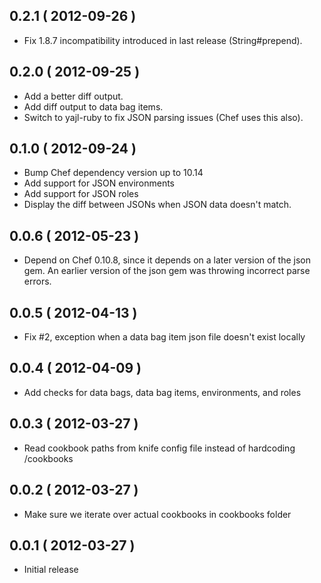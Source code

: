 ## 0.2.1 ( 2012-09-26 )

* Fix 1.8.7 incompatibility introduced in last release (String#prepend).

## 0.2.0 ( 2012-09-25 )

* Add a better diff output.
* Add diff output to data bag items.
* Switch to yajl-ruby to fix JSON parsing issues (Chef uses this also).

## 0.1.0 ( 2012-09-24 )

* Bump Chef dependency version up to 10.14
* Add support for JSON environments
* Add support for JSON roles
* Display the diff between JSONs when JSON data doesn't match.

## 0.0.6 ( 2012-05-23 )

* Depend on Chef 0.10.8, since it depends on a later version of the json gem.
  An earlier version of the json gem was throwing incorrect parse errors.

## 0.0.5 ( 2012-04-13 )

* Fix #2, exception when a data bag item json file doesn't exist locally

## 0.0.4 ( 2012-04-09 )

* Add checks for data bags, data bag items, environments, and roles

## 0.0.3 ( 2012-03-27 )

* Read cookbook paths from knife config file instead of hardcoding /cookbooks

## 0.0.2 ( 2012-03-27 )

* Make sure we iterate over actual cookbooks in cookbooks folder

## 0.0.1 ( 2012-03-27 )

* Initial release